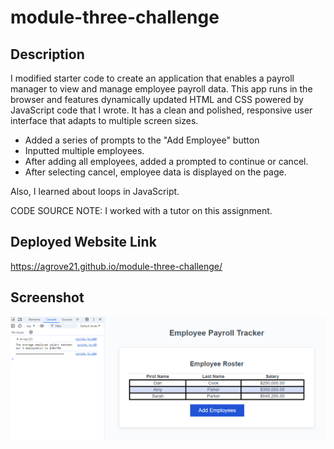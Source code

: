 # module-three-challenge

## Description
I modified starter code to create an application that enables a payroll manager to view and manage employee payroll data. This app runs in the browser and features dynamically updated HTML and CSS powered by JavaScript code that I wrote. It has a clean and polished, responsive user interface that adapts to multiple screen sizes.
-   Added a series of prompts to the "Add Employee" button
-   Inputted multiple employees.
-   After adding all employees, added a prompted to continue or cancel.
-   After selecting cancel, employee data is displayed on the page.

Also, I learned about loops in JavaScript.

CODE SOURCE NOTE: I worked with a tutor on this assignment.

## Deployed Website Link
https://agrove21.github.io/module-three-challenge/


## Screenshot
<img src="./Screenshot 2024-07-18 181109.png" width="800px">
